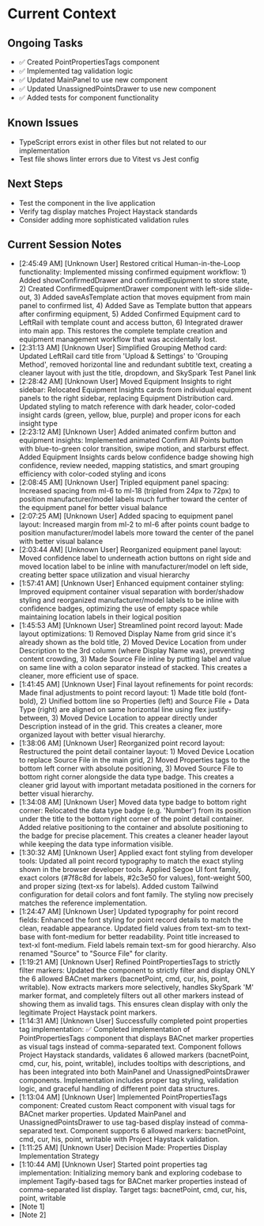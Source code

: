 # Current Context

## Ongoing Tasks

- ✅ Created PointPropertiesTags component
- ✅ Implemented tag validation logic
- ✅ Updated MainPanel to use new component
- ✅ Updated UnassignedPointsDrawer to use new component
- ✅ Added tests for component functionality
## Known Issues

- TypeScript errors exist in other files but not related to our implementation
- Test file shows linter errors due to Vitest vs Jest config
## Next Steps

- Test the component in the live application
- Verify tag display matches Project Haystack standards
- Consider adding more sophisticated validation rules
## Current Session Notes

- [2:45:49 AM] [Unknown User] Restored critical Human-in-the-Loop functionality: Implemented missing confirmed equipment workflow: 1) Added showConfirmedDrawer and confirmedEquipment to store state, 2) Created ConfirmedEquipmentDrawer component with left-side slide-out, 3) Added saveAsTemplate action that moves equipment from main panel to confirmed list, 4) Added Save as Template button that appears after confirming equipment, 5) Added Confirmed Equipment card to LeftRail with template count and access button, 6) Integrated drawer into main app. This restores the complete template creation and equipment management workflow that was accidentally lost.
- [2:31:13 AM] [Unknown User] Simplified Grouping Method card: Updated LeftRail card title from 'Upload & Settings' to 'Grouping Method', removed horizontal line and redundant subtitle text, creating a cleaner layout with just the title, dropdown, and SkySpark Test Panel link
- [2:28:42 AM] [Unknown User] Moved Equipment Insights to right sidebar: Relocated Equipment Insights cards from individual equipment panels to the right sidebar, replacing Equipment Distribution card. Updated styling to match reference with dark header, color-coded insight cards (green, yellow, blue, purple) and proper icons for each insight type
- [2:23:12 AM] [Unknown User] Added animated confirm button and equipment insights: Implemented animated Confirm All Points button with blue-to-green color transition, swipe motion, and starburst effect. Added Equipment Insights cards below confidence badge showing high confidence, review needed, mapping statistics, and smart grouping efficiency with color-coded styling and icons
- [2:08:45 AM] [Unknown User] Tripled equipment panel spacing: Increased spacing from ml-6 to ml-18 (tripled from 24px to 72px) to position manufacturer/model labels much further toward the center of the equipment panel for better visual balance
- [2:07:25 AM] [Unknown User] Added spacing to equipment panel layout: Increased margin from ml-2 to ml-6 after points count badge to position manufacturer/model labels more toward the center of the panel with better visual balance
- [2:03:44 AM] [Unknown User] Reorganized equipment panel layout: Moved confidence label to underneath action buttons on right side and moved location label to be inline with manufacturer/model on left side, creating better space utilization and visual hierarchy
- [1:57:41 AM] [Unknown User] Enhanced equipment container styling: Improved equipment container visual separation with border/shadow styling and reorganized manufacturer/model labels to be inline with confidence badges, optimizing the use of empty space while maintaining location labels in their logical position
- [1:45:53 AM] [Unknown User] Streamlined point record layout: Made layout optimizations: 1) Removed Display Name from grid since it's already shown as the bold title, 2) Moved Device Location from under Description to the 3rd column (where Display Name was), preventing content crowding, 3) Made Source File inline by putting label and value on same line with a colon separator instead of stacked. This creates a cleaner, more efficient use of space.
- [1:41:45 AM] [Unknown User] Final layout refinements for point records: Made final adjustments to point record layout: 1) Made title bold (font-bold), 2) Unified bottom line so Properties (left) and Source File + Data Type (right) are aligned on same horizontal line using flex justify-between, 3) Moved Device Location to appear directly under Description instead of in the grid. This creates a cleaner, more organized layout with better visual hierarchy.
- [1:38:06 AM] [Unknown User] Reorganized point record layout: Restructured the point detail container layout: 1) Moved Device Location to replace Source File in the main grid, 2) Moved Properties tags to the bottom left corner with absolute positioning, 3) Moved Source File to bottom right corner alongside the data type badge. This creates a cleaner grid layout with important metadata positioned in the corners for better visual hierarchy.
- [1:34:08 AM] [Unknown User] Moved data type badge to bottom right corner: Relocated the data type badge (e.g. 'Number') from its position under the title to the bottom right corner of the point detail container. Added relative positioning to the container and absolute positioning to the badge for precise placement. This creates a cleaner header layout while keeping the data type information visible.
- [1:30:32 AM] [Unknown User] Applied exact font styling from developer tools: Updated all point record typography to match the exact styling shown in the browser developer tools. Applied Segoe UI font family, exact colors (#7f8c8d for labels, #2c3e50 for values), font-weight 500, and proper sizing (text-xs for labels). Added custom Tailwind configuration for detail colors and font family. The styling now precisely matches the reference implementation.
- [1:24:47 AM] [Unknown User] Updated typography for point record fields: Enhanced the font styling for point record details to match the clean, readable appearance. Updated field values from text-sm to text-base with font-medium for better readability. Point title increased to text-xl font-medium. Field labels remain text-sm for good hierarchy. Also renamed "Source" to "Source File" for clarity.
- [1:19:21 AM] [Unknown User] Refined PointPropertiesTags to strictly filter markers: Updated the component to strictly filter and display ONLY the 6 allowed BACnet markers (bacnetPoint, cmd, cur, his, point, writable). Now extracts markers more selectively, handles SkySpark 'M' marker format, and completely filters out all other markers instead of showing them as invalid tags. This ensures clean display with only the legitimate Project Haystack point markers.
- [1:14:31 AM] [Unknown User] Successfully completed point properties tag implementation: ✅ Completed implementation of PointPropertiesTags component that displays BACnet marker properties as visual tags instead of comma-separated text. Component follows Project Haystack standards, validates 6 allowed markers (bacnetPoint, cmd, cur, his, point, writable), includes tooltips with descriptions, and has been integrated into both MainPanel and UnassignedPointsDrawer components. Implementation includes proper tag styling, validation logic, and graceful handling of different point data structures.
- [1:13:04 AM] [Unknown User] Implemented PointPropertiesTags component: Created custom React component with visual tags for BACnet marker properties. Updated MainPanel and UnassignedPointsDrawer to use tag-based display instead of comma-separated text. Component supports 6 allowed markers: bacnetPoint, cmd, cur, his, point, writable with Project Haystack validation.
- [1:11:25 AM] [Unknown User] Decision Made: Properties Display Implementation Strategy
- [1:10:44 AM] [Unknown User] Started point properties tag implementation: Initializing memory bank and exploring codebase to implement Tagify-based tags for BACnet marker properties instead of comma-separated list display. Target tags: bacnetPoint, cmd, cur, his, point, writable
- [Note 1]
- [Note 2]
